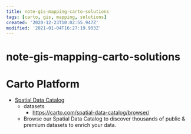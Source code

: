 ```yaml
---
title: note-gis-mapping-carto-solutions
tags: [carto, gis, mapping, solutions]
created: '2020-12-23T10:02:55.947Z'
modified: '2021-01-04T16:27:19.903Z'
---
```


# note-gis-mapping-carto-solutions

# Carto Platform

- [Spatial Data Catalog](https://carto.com/spatial-data-catalog/)
  - datasets
    - https://carto.com/spatial-data-catalog/browser/
  - Browse our Spatial Data Catalog to discover thousands of public & premium datasets to enrich your data. 
